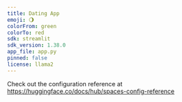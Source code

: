 ```yaml
---
title: Dating App
emoji: 🌖
colorFrom: green
colorTo: red
sdk: streamlit
sdk_version: 1.38.0
app_file: app.py
pinned: false
license: llama2
---
```


Check out the configuration reference at https://huggingface.co/docs/hub/spaces-config-reference
